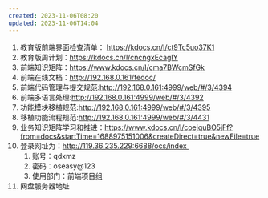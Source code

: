 ```yaml
---
created: 2023-11-06T08:20
updated: 2023-11-06T14:04
---
```

1. 教育版前端界面检查清单： https://kdocs.cn/l/ct9Tc5uo37K1  
2. 教育版周计划：https://kdocs.cn/l/cncngxEcagIY  
3. 前端知识矩阵：https://www.kdocs.cn/l/cma7BWcmSfGk  
4. 前端在线文档：http://192.168.0.161/fedoc/  
5. 前端代码管理与提交规范:http://192.168.0.161:4999/web/#/3/4394  
6. 前端多语言处理:http://192.168.0.161:4999/web/#/3/4392  
7. 功能模块移植规范:http://192.168.0.161:4999/web/#/3/4395  
8. 移植功能流程规范:http://192.168.0.161:4999/web/#/3/4431  
9. 业务知识矩阵学习和推进：https://www.kdocs.cn/l/coejquBO5jFf?from=docs&startTime=1688975151006&createDirect=true&newFile=true  
10. 登录网址为：http://119.36.235.229:6688/ocs/index   
	1. 账号：qdxmz   
	2. 密码：oseasy@123   
	3. 使用部门：前端项目组
11. 网盘服务器地址
